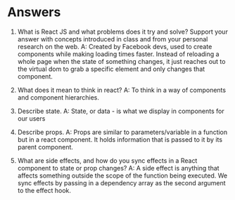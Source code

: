 # Answers

1. What is React JS and what problems does it try and solve? Support your answer with concepts introduced in class and from your personal research on the web.
   A: Created by Facebook devs, used to create components while making loading times faster. Instead of reloading a whole page when the state of something changes, it just reaches out to the virtual dom to grab a specific element and only changes that component.

1. What does it mean to think in react?
   A: To think in a way of components and component hierarchies.

1. Describe state.
   A: State, or data - is what we display in components for our users

1. Describe props.
   A: Props are similar to parameters/variable in a function but in a react component. It holds information that is passed to it by its parent component.

1. What are side effects, and how do you sync effects in a React component to state or prop changes?
   A: A side effect is anything that affects something outside the scope of the function being executed. We sync effects by passing in a dependency array as the second argument to the effect hook.